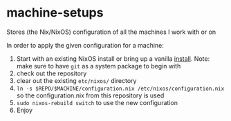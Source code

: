 # machine-setups
Stores (the Nix/NixOS) configuration of all the machines I work with or on

In order to apply the given configuration for a machine:
1. Start with an existing NixOS install or bring up a vanilla [install](https://nixos.org/manual/nixos/stable/index.html#sec-installation). Note: make sure to have `git` as a system package to begin with
1. check out the repository
1. clear out the existing `etc/nixos/` directory
1. `ln -s $REPO/$MACHINE/configuration.nix /etc/nixos/configuration.nix` so the configuration.nix from this repository is used
1. `sudo nixos-rebuild switch` to use the new configuration
1. Enjoy
